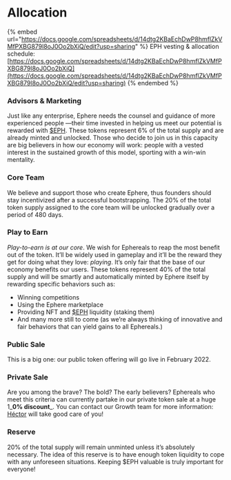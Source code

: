 # Allocation

{% embed url="https://docs.google.com/spreadsheets/d/14dtg2KBaEchDwP8hmflZkVMfPXBG879l8oJ0Oo2bXiQ/edit?usp=sharing" %}
EPH vesting & allocation schedule: [https://docs.google.com/spreadsheets/d/14dtg2KBaEchDwP8hmflZkVMfPXBG879l8oJ0Oo2bXiQ](https://docs.google.com/spreadsheets/d/14dtg2KBaEchDwP8hmflZkVMfPXBG879l8oJ0Oo2bXiQ/edit?usp=sharing)
{% endembed %}

### Advisors & Marketing <a href="#13df" id="13df"></a>

Just like any enterprise, Ephere needs the counsel and guidance of more experienced people —their time invested in helping us meet our potential is rewarded with [$EPH](usdeph.md). These tokens represent 6% of the total supply and are already minted and unlocked. Those who decide to join us in this capacity are big believers in how our economy will work: people with a vested interest in the sustained growth of this model, sporting with a win-win mentality.

### Core Team <a href="#5e49" id="5e49"></a>

We believe and support those who create Ephere, thus founders should stay incentivized after a successful bootstrapping. The 20% of the total token supply assigned to the core team will be unlocked gradually over a period of 480 days.

### Play to Earn <a href="#3875" id="3875"></a>

_Play-to-earn is at our core_. We wish for Ephereals to reap the most benefit out of the token. It’ll be widely used in gameplay and it’ll be the reward they get for doing what they love: _playing_. It’s only fair that the base of our economy benefits our users. These tokens represent 40% of the total supply and will be smartly and automatically minted by Ephere itself by rewarding specific behaviors such as:

* Winning competitions
* Using the Ephere marketplace
* Providing NFT and [$EPH](usdeph.md) liquidity (staking them)
* And many more still to come (as we’re always thinking of innovative and fair behaviors that can yield gains to all Ephereals.)

### Public Sale <a href="#e0ef" id="e0ef"></a>

This is a big one: our public token offering will go live in February 2022.

### Private Sale <a href="#9119" id="9119"></a>

Are you among the brave? The bold? The early believers? Ephereals who meet this criteria can currently partake in our private token sale at a huge 1_**0% discount**_. You can contact our Growth team for more information: [Héctor](mailto:tico@ephere.football) will take good care of you!

### Reserve <a href="#4d55" id="4d55"></a>

20% of the total supply will remain unminted unless it’s absolutely necessary. The idea of this reserve is to have enough token liquidity to cope with any unforeseen situations. Keeping $EPH valuable is truly important for everyone!
